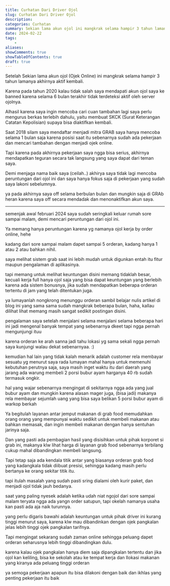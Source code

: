 ```yaml
---
title: Curhatan Dari Driver Ojol   
slug: Curhatan Dari Driver Ojol
description: 
categories: Curhatan
summary: Sekian lama akun ojol ini mangkrak selama hampir 3 tahun lamanya dan hanya diaktifkan beberapa detik agar tidak di banned oleh pihak grab karena terlalu lama offline.
date: 2024-02-22
tags: 
    -
aliases: 
showComments: true
showTableOfContents: true
draft: true
---
```


Setelah Sekian lama akun ojol (Ojek Online) ini mangkrak selama hampir 3 tahun lamanya akhirnya aktif kembali.

Karena pada tahun 2020 kalau tidak salah saya mendapati akun ojol saya ke banned karena selama 6 bulan terakhir tidak terdeteksi aktif oleh server ojolnya.

Alhasil karena saya ingin mencoba cari cuan tambahan lagi saya perlu mengurus berkas terlebih dahulu, yaitu membuat SKCK (Surat Keterangan Catatan Kepolisian) supaya bisa diaktifkan kembali.

Saat 2018 silam saya mendaftar menjadi mitra GRAB saya hanya mencoba selama 1 bulan saja karena posisi saat itu sebenarnya sudah ada pekerjaan dan mencari tambahan dengan menjadi ojek online.

Tapi karena pada akhirnya pekerjaan saya ngga bisa serius, akhirnya mendapatkan teguran secara tak langsung yang saya dapat dari teman saya.

Demi menjaga nama baik saya (ceilah..) akhirya saya tidak lagi mencoba peruntungan dari ojol ini dan saya hanya fokus saja di pekerjaan yang sudah saya lakoni sebelumnya.

ya pada akhirnya saya off selama berbulan bulan dan mungkin saja di GRAb heran karena saya off secara mendadak dan menonaktifkan akun saya.

___

semenjak awal februari 2024 saya sudah seringkali keluar rumah sore sampai malam, demi mencari peruntungan dari ojol ini.

Ya memang hanya peruntungan karena yg namanya ojol kerja by order online, hehe

kadang dari sore sampai malam dapet sampai 5 orderan, kadang hanya 1 atau 2 atau bahkan nihil.

saya melihat sistem grab saat ini lebih mudah untuk digunkan entah itu fitur maupun pengalaman di aplikasinya.

tapi memang untuk melihat keuntungan disini memang tidaklah besar, kecuali kerja full hanya ojol saja yang bisa dapat keuntungan yang berlebih karena ada sistem bonusnya, jika sudah mendapatkan beberapa orderan tertentu di jam yang telah ditentukan juga.

ya lumayanlah nongkrong menunggu orderan sambil belajar nulis artikel di blog ini yang sama sama sudah mangkrak beberapa bulan, haha, kallau dilihat lihat memang masih sangat sedikit postingan disini.

pengalaman saya setelah menjalani selama menjalani selama beberapa hari ini jadi mengenal banyak tempat yang sebenarnya dkeet tapi ngga pernah mengunjungi ituu

karena orderan ke arah sanna jadi tahu lokasi yg sama sekali ngga pernah saya kunjungi walau dekat sebenarnyaa. :)

kemudian hal lain yang tidak kalah menarik adalah customer rela membayar sesuatu yg menurut saya rada lumayan mahal hanya untuk memenuhi kebutuhan perutnya saja, saya masih inget waktu itu dari daerah yang jarang ada warung membeli 2 porsi bubur ayam harganya 40 rb sudah termasuk ongkir.

hal yang wajar sebenarnya mengingat di sekitarnya ngga ada yang jual bubur ayam dan mungkin karena alasan mager juga, (bisa jadi) makanya rela membayar sejumlah uang yang bisa saya belikan 5 porsi bubur ayam di warkop berkah
 
Ya begitulah layanan antar jemput makanan di grab food memudahkan orang orang yang mempunyai waktu sedikit untuk membeli makanan atau bahkan memasak, dan ingin membeli makanan dengan hanya sentuhan jarinya saja.

Dan yang pasti ada pembagian hasil yang disisihkan untuk pihak korporet si grab ini, makanya klw lihat harga di layanan grab food sebenarnya terbilang cukup mahal dibandingkan membeli langsung.

Tapi tetap saja ada kendala titik antar yang biasanya orderan grab food yang kadangkala tidak diibuat presisi, sehingga kadang masih perlu bertanya ke orang sekitar titik itu.

tapi itulah masalah yang sudah pasti sring dialami oleh kurir paket, dan menjadi ojol tidak jauh bedanya.

saat yang paling nyesek adalah ketika udah niat ngojol dari sore sampai malam teryata ngga ada yangn order satupun, tapi okelah namanya usaha kan pasti ada aja naik turunnya.

yang perlu digaris bawahi adalah keuntungan untuk pihak driver ini kurang tinggi menurut saya, karena klw mau dibandinkan dengan ojek pangkalan jelas lebih tinggi ojek pangkalan tarifnya.

Tapi mengingat sekarang sudah zaman online sehingga peluang dapet orderan seharusnya lebih tinggi dibandingkan dulu.

karena kalau ojek pangkalan hanya diem saja dipangkalan tertentu dan jika ojol kan keliling, bisa ke sekolah atau ke tempat kerja dan llokasi makanan yang kiranya ada peluang tinggi orderan

ya semoga pekerjaan apapun itu bisa dilakoni dengan baik dan ikhlas yang penting pekerjaan itu baik